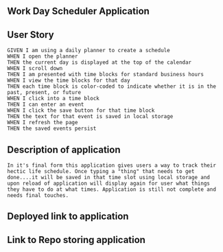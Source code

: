 ## Work Day Scheduler Application

## User Story
```
GIVEN I am using a daily planner to create a schedule
WHEN I open the planner
THEN the current day is displayed at the top of the calendar
WHEN I scroll down
THEN I am presented with time blocks for standard business hours
WHEN I view the time blocks for that day
THEN each time block is color-coded to indicate whether it is in the past, present, or future
WHEN I click into a time block
THEN I can enter an event
WHEN I click the save button for that time block
THEN the text for that event is saved in local storage
WHEN I refresh the page
THEN the saved events persist
```

## Description of application
```
In it's final form this application gives users a way to track their hectic life schedule. Once typing a "thing" that needs to get done....it will be saved in that time slot using local storage and upon reload of application will display again for user what things they have to do at what times. Application is still not complete and needs final touches.
```

## Deployed link to application


## Link to Repo storing application